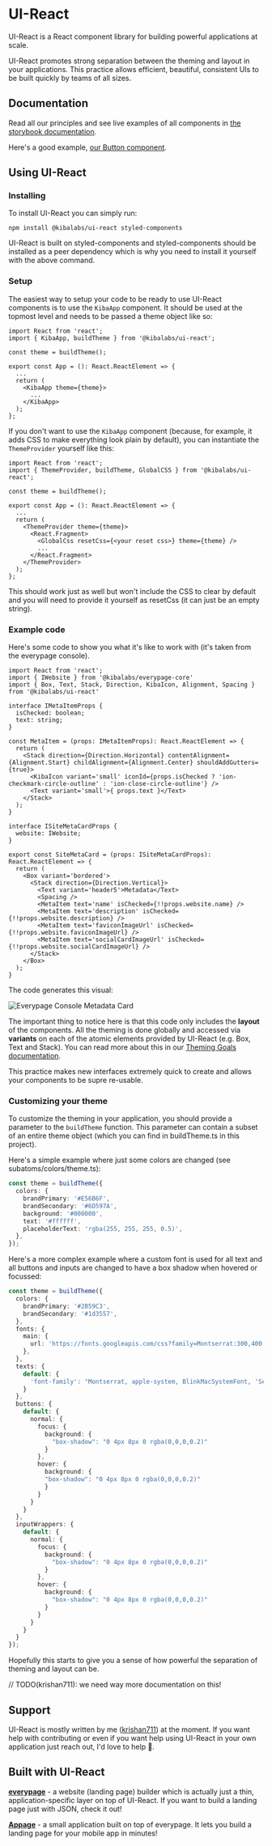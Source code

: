 # UI-React

UI-React is a React component library for building powerful applications at scale.

UI-React promotes strong separation between the theming and layout in your applications. This practice allows efficient, beautiful, consistent UIs to be built quickly by teams of all sizes.

## Documentation

Read all our principles and see live examples of all components in [the storybook documentation](https://ui-react-docs.kibalabs.com).

Here's a good example, [our Button component](https://ui-react-docs.kibalabs.com/?path=/docs/atoms-button--default-story).

## Using UI-React

### Installing

To install UI-React you can simply run:

```
npm install @kibalabs/ui-react styled-components
```

UI-React is built on styled-components and styled-components should be installed as a peer dependency which is why you need to install it yourself with the above command.

### Setup

The easiest way to setup your code to be ready to use UI-React components is to use the `KibaApp` component. It should be used at the topmost level and needs to be passed a theme object like so:

```tsx
import React from 'react';
import { KibaApp, buildTheme } from '@kibalabs/ui-react';

const theme = buildTheme();

export const App = (): React.ReactElement => {
  ...
  return (
    <KibaApp theme={theme}>
      ...
    </KibaApp>
  );
};
```

If you don't want to use the `KibaApp` component (because, for example, it adds CSS to make everything look plain by default), you can instantiate the `ThemeProvider` yourself like this:

```tsx
import React from 'react';
import { ThemeProvider, buildTheme, GlobalCSS } from '@kibalabs/ui-react';

const theme = buildTheme();

export const App = (): React.ReactElement => {
  ...
  return (
    <ThemeProvider theme={theme}>
      <React.Fragment>
        <GlobalCss resetCss={<your reset css>} theme={theme} />
        ...
      </React.Fragment>
    </ThemeProvider>
  );
};
```

This should work just as well but won't include the CSS to clear by default and you will need to provide it yourself as resetCss (it can just be an empty string).

### Example code


Here's some code to show you what it's like to work with (it's taken from the everypage console).

```tsx
import React from 'react';
import { IWebsite } from '@kibalabs/everypage-core'
import { Box, Text, Stack, Direction, KibaIcon, Alignment, Spacing } from '@kibalabs/ui-react'

interface IMetaItemProps {
  isChecked: boolean;
  text: string;
}

const MetaItem = (props: IMetaItemProps): React.ReactElement => {
  return (
    <Stack direction={Direction.Horizontal} contentAlignment={Alignment.Start} childAlignment={Alignment.Center} shouldAddGutters={true}>
      <KibaIcon variant='small' iconId={props.isChecked ? 'ion-checkmark-circle-outline' : 'ion-close-circle-outline'} />
      <Text variant='small'>{ props.text }</Text>
    </Stack>
  );
}

interface ISiteMetaCardProps {
  website: IWebsite;
}

export const SiteMetaCard = (props: ISiteMetaCardProps): React.ReactElement => {
  return (
    <Box variant='bordered'>
      <Stack direction={Direction.Vertical}>
        <Text variant='header5'>Metadata</Text>
        <Spacing />
        <MetaItem text='name' isChecked={!!props.website.name} />
        <MetaItem text='description' isChecked={!!props.website.description} />
        <MetaItem text='faviconImageUrl' isChecked={!!props.website.faviconImageUrl} />
        <MetaItem text='socialCardImageUrl' isChecked={!!props.website.socialCardImageUrl} />
      </Stack>
    </Box>
  );
}
```

The code generates this visual:

![Everypage Console Metadata Card](https://wml-images.s3-eu-west-1.amazonaws.com/ep-console-metadata.png)

The important thing to notice here is that this code only includes the **layout** of the components. All the theming is done globally and accessed via **variants** on each of the atomic elements provided by UI-React (e.g. Box, Text and Stack). You can read more about this in our [Theming Goals documentation](https://ui-react-docs.kibalabs.com?path=/docs/introduction-theming-goals--page).

This practice makes new interfaces extremely quick to create and allows your components to be supre re-usable.

### Customizing your theme

To customize the theming in your application, you should provide a parameter to the `buildTheme` function. This parameter can contain a subset of an entire theme object (which you can find in buildTheme.ts in this project).

Here's a simple example where just some colors are changed (see subatoms/colors/theme.ts):

```ts
const theme = buildTheme({
  colors: {
    brandPrimary: '#E56B6F',
    brandSecondary: '#6D597A',
    background: '#000000',
    text: '#ffffff',
    placeholderText: 'rgba(255, 255, 255, 0.5)',
  },
});
```

Here's a more complex example where a custom font is used for all text and all buttons and inputs are changed to have a box shadow when hovered or focussed:

```ts
const theme = buildTheme({
  colors: {
    brandPrimary: '#2B59C3',
    brandSecondary: '#1d3557',
  },
  fonts: {
    main: {
      url: 'https://fonts.googleapis.com/css?family=Montserrat:300,400,500,600,700,800,900&display=swap',
    },
  },
  texts: {
    default: {
      'font-family': "Montserrat, apple-system, BlinkMacSystemFont, 'Segoe UI', Roboto, Oxygen-Sans, Ubuntu, Cantarell, 'Helvetica Neue', sans-serif"
    }
  },
  buttons: {
    default: {
      normal: {
        focus: {
          background: {
            "box-shadow": "0 4px 8px 0 rgba(0,0,0,0.2)"
          }
        },
        hover: {
          background: {
          "box-shadow": "0 4px 8px 0 rgba(0,0,0,0.2)"
          }
        }
      }
    }
  },
  inputWrappers: {
    default: {
      normal: {
        focus: {
          background: {
            "box-shadow": "0 4px 8px 0 rgba(0,0,0,0.2)"
          }
        },
        hover: {
          background: {
            "box-shadow": "0 4px 8px 0 rgba(0,0,0,0.2)"
          }
        }
      }
    }
  }
});
```

Hopefully this starts to give you a sense of how powerful the separation of theming and layout can be.

// TODO(krishan711): we need way more documentation on this!

## Support

UI-React is mostly written by me ([krishan711](https://twitter.com/krishan711)) at the moment. If you want help with contributing or even if you want help using UI-React in your own application just reach out, I'd love to help 🙌.

## Built with UI-React

**[everypage](https://www.everypagehq.com)** - a website (landing page) builder which is actually just a thin, application-specific layer on top of UI-React. If you want to build a landing page just with JSON, check it out!

**[Appage](https://www.appage.io)** - a small application built on top of everypage. It lets you build a landing page for your mobile app in minutes!
